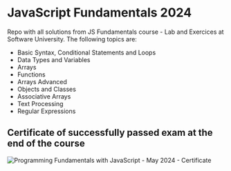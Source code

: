 # JavaScript Fundamentals 2024

Repo with all solutions from JS Fundamentals course - Lab and Exercices at Software University. The following topics are:
- Basic Syntax, Conditional Statements and Loops
- Data Types and Variables
- Arrays
- Functions
- Arrays Advanced
- Objects and Classes
- Associative Arrays
- Text Processing
- Regular Expressions

## Certificate of successfully passed exam at the end of the course
![Programming Fundamentals with JavaScript - May 2024 - Certificate](https://github.com/user-attachments/assets/8de74742-3344-4ca4-a754-944ae4b2f05e)


